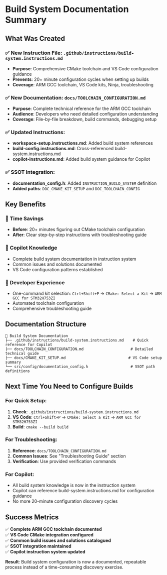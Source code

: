 # Build System Documentation Summary

## What Was Created

### ✅ **New Instruction File**: `.github/instructions/build-system.instructions.md`
- **Purpose**: Comprehensive CMake toolchain and VS Code configuration guidance
- **Prevents**: 20+ minute configuration cycles when setting up builds
- **Coverage**: ARM GCC toolchain, VS Code kits, Ninja, troubleshooting

### ✅ **New Documentation**: `docs/TOOLCHAIN_CONFIGURATION.md`
- **Purpose**: Complete technical reference for the ARM GCC toolchain
- **Audience**: Developers who need detailed configuration understanding
- **Coverage**: File-by-file breakdown, build commands, debugging setup

### ✅ **Updated Instructions**:
- **workspace-setup.instructions.md**: Added build system references
- **build-config.instructions.md**: Cross-referenced build-system.instructions.md
- **copilot-instructions.md**: Added build system guidance for Copilot

### ✅ **SSOT Integration**:
- **documentation_config.h**: Added `INSTRUCTION_BUILD_SYSTEM` definition
- **Added paths**: `DOC_CMAKE_KIT_SETUP` and `DOC_TOOLCHAIN_CONFIG`

## Key Benefits

### 🚀 **Time Savings**
- **Before**: 20+ minutes figuring out CMake toolchain configuration
- **After**: Clear step-by-step instructions with troubleshooting guide

### 🧠 **Copilot Knowledge**
- Complete build system documentation in instruction system
- Common issues and solutions documented
- VS Code configuration patterns established

### 🔧 **Developer Experience**
- One-command kit selection: `Ctrl+Shift+P` → `CMake: Select a Kit` → `ARM GCC for STM32H753ZI`
- Automated toolchain configuration
- Comprehensive troubleshooting guide

## Documentation Structure

```
📁 Build System Documentation
├── .github/instructions/build-system.instructions.md    # Quick reference for Copilot
├── docs/TOOLCHAIN_CONFIGURATION.md                     # Detailed technical guide
├── docs/CMAKE_KIT_SETUP.md                            # VS Code setup summary
└── src/config/documentation_config.h                   # SSOT path definitions
```

## Next Time You Need to Configure Builds

### For Quick Setup:
1. **Check**: `.github/instructions/build-system.instructions.md`
2. **VS Code**: `Ctrl+Shift+P` → `CMake: Select a Kit` → `ARM GCC for STM32H753ZI`
3. **Build**: `cmake --build build`

### For Troubleshooting:
1. **Reference**: `docs/TOOLCHAIN_CONFIGURATION.md`
2. **Common Issues**: See "Troubleshooting Guide" section
3. **Verification**: Use provided verification commands

### For Copilot:
- All build system knowledge is now in the instruction system
- Copilot can reference build-system.instructions.md for configuration guidance
- No more 20-minute configuration discovery cycles

## Success Metrics

✅ **Complete ARM GCC toolchain documented**  
✅ **VS Code CMake integration configured**  
✅ **Common build issues and solutions catalogued**  
✅ **SSOT integration maintained**  
✅ **Copilot instruction system updated**  

**Result**: Build system configuration is now a documented, repeatable process instead of a time-consuming discovery exercise.
